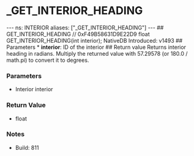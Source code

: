 # _GET_INTERIOR_HEADING

--- ns: INTERIOR aliases: ["_GET_INTERIOR_HEADING"] --- ## GET_INTERIOR_HEADING  // 0xF49B58631D9E22D9 float GET_INTERIOR_HEADING(int interior);  NativeDB Introduced: v1493  ## Parameters * **interior**: ID of the interior  ## Return value Returns interior heading in radians. Multiply the returned value with 57.29578 (or 180.0 / math.pi) to convert it to degrees.

### Parameters
* Interior interior

### Return Value
* float

### Notes
* Build: 811


